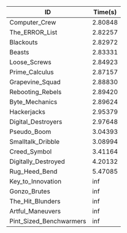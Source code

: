 |ID|Time(s)|
|-|-|
|Computer_Crew|2.80848|
|The_ERROR_List|2.82257|
|Blackouts|2.82972|
|Beasts|2.83331|
|Loose_Screws|2.84923|
|Prime_Calculus|2.87157|
|Grapevine_Squad|2.88830|
|Rebooting_Rebels|2.89420|
|Byte_Mechanics|2.89624|
|Hackerjacks|2.95379|
|Digital_Destroyers|2.97648|
|Pseudo_Boom|3.04393|
|Smalltalk_Dribble|3.08994|
|Creed_Symbol|3.41164|
|Digitally_Destroyed|4.20132|
|Rug_Heed_Bend|5.47085|
|Key_to_Innovation|inf|
|Gonzo_Brutes|inf|
|The_Hit_Blunders|inf|
|Artful_Maneuvers|inf|
|Pint_Sized_Benchwarmers|inf|
